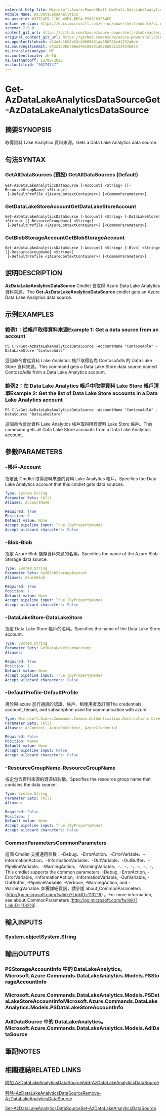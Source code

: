 ```yaml
---
external help file: Microsoft.Azure.PowerShell.Cmdlets.DataLakeAnalytics.dll-Help.xml
Module Name: Az.DataLakeAnalytics
ms.assetid: 0377C4E9-C1DC-49BA-BBC4-5598C83234F8
online version: https://docs.microsoft.com/en-us/powershell/module/az.datalakeanalytics/get-azdatalakeanalyticsdatasource
schema: 2.0.0
content_git_url: https://github.com/Azure/azure-powershell/blob/master/src/DataLakeAnalytics/DataLakeAnalytics/help/Get-AzDataLakeAnalyticsDataSource.md
original_content_git_url: https://github.com/Azure/azure-powershell/blob/master/src/DataLakeAnalytics/DataLakeAnalytics/help/Get-AzDataLakeAnalyticsDataSource.md
ms.openlocfilehash: e14e4c1b58b24cb8065681ae806789cd1252a0db
ms.sourcegitcommit: 04221336bc9eed46c05ed1e828a6811534d4b4ab
ms.translationtype: MT
ms.contentlocale: zh-TW
ms.lasthandoff: 12/08/2020
ms.locfileid: "98274747"
---
```

# <span data-ttu-id="d7d9d-101">Get-AzDataLakeAnalyticsDataSource</span><span class="sxs-lookup"><span data-stu-id="d7d9d-101">Get-AzDataLakeAnalyticsDataSource</span></span>

## <span data-ttu-id="d7d9d-102">摘要</span><span class="sxs-lookup"><span data-stu-id="d7d9d-102">SYNOPSIS</span></span>
<span data-ttu-id="d7d9d-103">取得資料 Lake Analytics 資料來源。</span><span class="sxs-lookup"><span data-stu-id="d7d9d-103">Gets a Data Lake Analytics data source.</span></span>

## <span data-ttu-id="d7d9d-104">句法</span><span class="sxs-lookup"><span data-stu-id="d7d9d-104">SYNTAX</span></span>

### <span data-ttu-id="d7d9d-105">GetAllDataSources (預設) </span><span class="sxs-lookup"><span data-stu-id="d7d9d-105">GetAllDataSources (Default)</span></span>
```
Get-AzDataLakeAnalyticsDataSource [-Account] <String> [[-ResourceGroupName] <String>]
 [-DefaultProfile <IAzureContextContainer>] [<CommonParameters>]
```

### <span data-ttu-id="d7d9d-106">GetDataLakeStoreAccount</span><span class="sxs-lookup"><span data-stu-id="d7d9d-106">GetDataLakeStoreAccount</span></span>
```
Get-AzDataLakeAnalyticsDataSource [-Account] <String> [-DataLakeStore] <String> [[-ResourceGroupName] <String>]
 [-DefaultProfile <IAzureContextContainer>] [<CommonParameters>]
```

### <span data-ttu-id="d7d9d-107">GetBlobStorageAccount</span><span class="sxs-lookup"><span data-stu-id="d7d9d-107">GetBlobStorageAccount</span></span>
```
Get-AzDataLakeAnalyticsDataSource [-Account] <String> [-Blob] <String> [[-ResourceGroupName] <String>]
 [-DefaultProfile <IAzureContextContainer>] [<CommonParameters>]
```

## <span data-ttu-id="d7d9d-108">說明</span><span class="sxs-lookup"><span data-stu-id="d7d9d-108">DESCRIPTION</span></span>
<span data-ttu-id="d7d9d-109">**AzDataLakeAnalyticsDataSource** Cmdlet 會取得 Azure Data Lake Analytics 資料來源。</span><span class="sxs-lookup"><span data-stu-id="d7d9d-109">The **Get-AzDataLakeAnalyticsDataSource** cmdlet gets an Azure Data Lake Analytics data source.</span></span>

## <span data-ttu-id="d7d9d-110">示例</span><span class="sxs-lookup"><span data-stu-id="d7d9d-110">EXAMPLES</span></span>

### <span data-ttu-id="d7d9d-111">範例1：從帳戶取得資料來源</span><span class="sxs-lookup"><span data-stu-id="d7d9d-111">Example 1: Get a data source from an account</span></span>
```
PS C:\>Get-AzDataLakeAnalyticsDataSource -AccountName "ContosoAdlA" -DataLakeStore "ContosoAdls"
```

<span data-ttu-id="d7d9d-112">這個命令會從資料 Lake Analytics 帳戶取得名為 ContosoAdls 的 Data Lake Store 資料來源。</span><span class="sxs-lookup"><span data-stu-id="d7d9d-112">This command gets a Data Lake Store data source named ContosoAdls from a Data Lake Analytics account.</span></span>

### <span data-ttu-id="d7d9d-113">範例2：在 Data Lake Analytics 帳戶中取得資料 Lake Store 帳戶清單</span><span class="sxs-lookup"><span data-stu-id="d7d9d-113">Example 2: Get the list of Data Lake Store accounts in a Data Lake Analytics account</span></span>
```
PS C:\>Get-AzDataLakeAnalyticsDataSource -AccountName "ContosoAdlA" -DataSource "DataLakeStore"
```

<span data-ttu-id="d7d9d-114">這個命令會從資料 Lake Analytics 帳戶取得所有資料 Lake Store 帳戶。</span><span class="sxs-lookup"><span data-stu-id="d7d9d-114">This command gets all Data Lake Store accounts from a Data Lake Analytics account.</span></span>

## <span data-ttu-id="d7d9d-115">參數</span><span class="sxs-lookup"><span data-stu-id="d7d9d-115">PARAMETERS</span></span>

### <span data-ttu-id="d7d9d-116">-帳戶</span><span class="sxs-lookup"><span data-stu-id="d7d9d-116">-Account</span></span>
<span data-ttu-id="d7d9d-117">指定此 Cmdlet 取得資料來源的資料 Lake Analytics 帳戶。</span><span class="sxs-lookup"><span data-stu-id="d7d9d-117">Specifies the Data Lake Analytics account that this cmdlet gets data sources.</span></span>

```yaml
Type: System.String
Parameter Sets: (All)
Aliases: AccountName

Required: True
Position: 0
Default value: None
Accept pipeline input: True (ByPropertyName)
Accept wildcard characters: False
```

### <span data-ttu-id="d7d9d-118">-Blob</span><span class="sxs-lookup"><span data-stu-id="d7d9d-118">-Blob</span></span>
<span data-ttu-id="d7d9d-119">指定 Azure Blob 儲存資料來源的名稱。</span><span class="sxs-lookup"><span data-stu-id="d7d9d-119">Specifies the name of the Azure Blob Storage data source.</span></span>

```yaml
Type: System.String
Parameter Sets: GetBlobStorageAccount
Aliases: AzureBlob

Required: True
Position: 1
Default value: None
Accept pipeline input: True (ByPropertyName)
Accept wildcard characters: False
```

### <span data-ttu-id="d7d9d-120">-DataLakeStore</span><span class="sxs-lookup"><span data-stu-id="d7d9d-120">-DataLakeStore</span></span>
<span data-ttu-id="d7d9d-121">指定 Data Lake Store 帳戶的名稱。</span><span class="sxs-lookup"><span data-stu-id="d7d9d-121">Specifies the name of the Data Lake Store account.</span></span>

```yaml
Type: System.String
Parameter Sets: GetDataLakeStoreAccount
Aliases:

Required: True
Position: 1
Default value: None
Accept pipeline input: True (ByPropertyName)
Accept wildcard characters: False
```

### <span data-ttu-id="d7d9d-122">-DefaultProfile</span><span class="sxs-lookup"><span data-stu-id="d7d9d-122">-DefaultProfile</span></span>
<span data-ttu-id="d7d9d-123">用於與 azure 進行通訊的認證、帳戶、租使用者及訂閱</span><span class="sxs-lookup"><span data-stu-id="d7d9d-123">The credentials, account, tenant, and subscription used for communication with azure</span></span>

```yaml
Type: Microsoft.Azure.Commands.Common.Authentication.Abstractions.Core.IAzureContextContainer
Parameter Sets: (All)
Aliases: AzContext, AzureRmContext, AzureCredential

Required: False
Position: Named
Default value: None
Accept pipeline input: False
Accept wildcard characters: False
```

### <span data-ttu-id="d7d9d-124">-ResourceGroupName</span><span class="sxs-lookup"><span data-stu-id="d7d9d-124">-ResourceGroupName</span></span>
<span data-ttu-id="d7d9d-125">指定包含資料來源的資源組名稱。</span><span class="sxs-lookup"><span data-stu-id="d7d9d-125">Specifies the resource group name that contains the data source.</span></span>

```yaml
Type: System.String
Parameter Sets: (All)
Aliases:

Required: False
Position: 2
Default value: None
Accept pipeline input: True (ByPropertyName)
Accept wildcard characters: False
```

### <span data-ttu-id="d7d9d-126">CommonParameters</span><span class="sxs-lookup"><span data-stu-id="d7d9d-126">CommonParameters</span></span>
<span data-ttu-id="d7d9d-127">這個 Cmdlet 支援通用參數：-Debug、-ErrorAction、-ErrorVariable、-InformationAction、-InformationVariable、-OutVariable、-OutBuffer、-PipelineVariable、-WarningAction、-WarningVariable、-、-、-、-、-、-。</span><span class="sxs-lookup"><span data-stu-id="d7d9d-127">This cmdlet supports the common parameters: -Debug, -ErrorAction, -ErrorVariable, -InformationAction, -InformationVariable, -OutVariable, -OutBuffer, -PipelineVariable, -Verbose, -WarningAction, and -WarningVariable.</span></span> <span data-ttu-id="d7d9d-128">如需詳細資訊，請參閱 about_CommonParameters (http://go.microsoft.com/fwlink/?LinkID=113216) 。</span><span class="sxs-lookup"><span data-stu-id="d7d9d-128">For more information, see about_CommonParameters (http://go.microsoft.com/fwlink/?LinkID=113216).</span></span>

## <span data-ttu-id="d7d9d-129">輸入</span><span class="sxs-lookup"><span data-stu-id="d7d9d-129">INPUTS</span></span>

### <span data-ttu-id="d7d9d-130">System.object</span><span class="sxs-lookup"><span data-stu-id="d7d9d-130">System.String</span></span>

## <span data-ttu-id="d7d9d-131">輸出</span><span class="sxs-lookup"><span data-stu-id="d7d9d-131">OUTPUTS</span></span>

### <span data-ttu-id="d7d9d-132">PSStorageAccountInfo 中的 DataLakeAnalytics。</span><span class="sxs-lookup"><span data-stu-id="d7d9d-132">Microsoft.Azure.Commands.DataLakeAnalytics.Models.PSStorageAccountInfo</span></span>

### <span data-ttu-id="d7d9d-133">Microsoft.Azure.Commands.DataLakeAnalytics.Models.PSDataLakeStoreAccountInfo</span><span class="sxs-lookup"><span data-stu-id="d7d9d-133">Microsoft.Azure.Commands.DataLakeAnalytics.Models.PSDataLakeStoreAccountInfo</span></span>

### <span data-ttu-id="d7d9d-134">AdlDataSource 中的 DataLakeAnalytics。</span><span class="sxs-lookup"><span data-stu-id="d7d9d-134">Microsoft.Azure.Commands.DataLakeAnalytics.Models.AdlDataSource</span></span>

## <span data-ttu-id="d7d9d-135">筆記</span><span class="sxs-lookup"><span data-stu-id="d7d9d-135">NOTES</span></span>

## <span data-ttu-id="d7d9d-136">相關連結</span><span class="sxs-lookup"><span data-stu-id="d7d9d-136">RELATED LINKS</span></span>

[<span data-ttu-id="d7d9d-137">附加 AzDataLakeAnalyticsDataSource</span><span class="sxs-lookup"><span data-stu-id="d7d9d-137">Add-AzDataLakeAnalyticsDataSource</span></span>](./Add-AzDataLakeAnalyticsDataSource.md)

[<span data-ttu-id="d7d9d-138">移除-AzDataLakeAnalyticsDataSource</span><span class="sxs-lookup"><span data-stu-id="d7d9d-138">Remove-AzDataLakeAnalyticsDataSource</span></span>](./Remove-AzDataLakeAnalyticsDataSource.md)

[<span data-ttu-id="d7d9d-139">Set-AzDataLakeAnalyticsDataSource</span><span class="sxs-lookup"><span data-stu-id="d7d9d-139">Set-AzDataLakeAnalyticsDataSource</span></span>](./Set-AzDataLakeAnalyticsDataSource.md)


